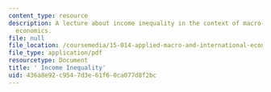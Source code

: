 ```yaml
---
content_type: resource
description: A lecture about income inequality in the context of macro- and international
  economics.
file: null
file_location: /coursemedia/15-014-applied-macro-and-international-economics-ii-spring-2016/436a8e92c9547d3e61f60ca077d8f2bc_MIT15_014S16_L15Inequality.pdf
file_type: application/pdf
resourcetype: Document
title: ' Income Inequality'
uid: 436a8e92-c954-7d3e-61f6-0ca077d8f2bc
---
```


